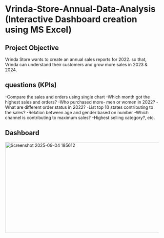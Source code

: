 # Vrinda-Store-Annual-Data-Analysis (Interactive Dashboard creation using MS Excel) 
## Project Objective
Vrinda Store wants to create an annual sales reports for 2022. so that, Vrinda can understand their customers and grow more sales in 2023 & 2024.
## questions (KPIs)
-Compare the sales and orders using single chart
-Which month got the highest sales and orders?
-Who purchased more- men or women in 2022?
-What are different order status in 2022?
-List top 10 states contributing to the sales?
-Relation between age and gender based on number
-Which channel is contributing to maximum sales?
-Highest selling category?, etc.
## Dashboard
<img width="671" height="298" alt="Screenshot 2025-09-04 185612" src="https://github.com/user-attachments/assets/1e14458d-c95c-496c-877e-5d4abf70fdd2" />


